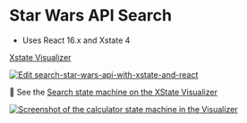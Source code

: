 # Star Wars API Search

- Uses React 16.x and Xstate 4

[Xstate Visualizer](https://xstate.js.org/viz/?gist=f372e3732e2dd023a32988993685fb65)

[![Edit search-star-wars-api-with-xstate-and-react](https://codesandbox.io/static/img/play-codesandbox.svg)](https://codesandbox.io/s/github/Glutnix/xstate-starwars-search-react/tree/master/?fontsize=14&hidenavigation=1&theme=dark)

👀 See the [Search state machine on the XState Visualizer](https://xstate.js.org/viz/?gist=f372e3732e2dd023a32988993685fb65)

[![Screenshot of the calculator state machine in the Visualizer](xstate-vis.png)](https://xstate.js.org/viz/?gist=f372e3732e2dd023a32988993685fb65)
